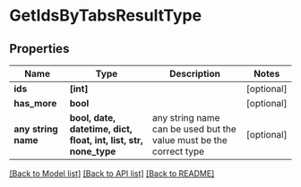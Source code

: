 # GetIdsByTabsResultType


## Properties
Name | Type | Description | Notes
------------ | ------------- | ------------- | -------------
**ids** | **[int]** |  | [optional] 
**has_more** | **bool** |  | [optional] 
**any string name** | **bool, date, datetime, dict, float, int, list, str, none_type** | any string name can be used but the value must be the correct type | [optional]

[[Back to Model list]](../README.md#documentation-for-models) [[Back to API list]](../README.md#documentation-for-api-endpoints) [[Back to README]](../README.md)


